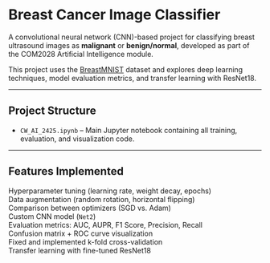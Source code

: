 # Breast Cancer Image Classifier

A convolutional neural network (CNN)-based project for classifying breast ultrasound images as **malignant** or **benign/normal**, developed as part of the COM2028 Artificial Intelligence module.

This project uses the [BreastMNIST](https://medmnist.com/) dataset and explores deep learning techniques, model evaluation metrics, and transfer learning with ResNet18.

---
## Project Structure

- `CW_AI_2425.ipynb` – Main Jupyter notebook containing all training, evaluation, and visualization code.
---

## Features Implemented

Hyperparameter tuning (learning rate, weight decay, epochs)  
Data augmentation (random rotation, horizontal flipping)  
Comparison between optimizers (SGD vs. Adam)  
Custom CNN model (`Net2`)  
Evaluation metrics: AUC, AUPR, F1 Score, Precision, Recall  
Confusion matrix + ROC curve visualization  
Fixed and implemented k-fold cross-validation  
Transfer learning with fine-tuned ResNet18

